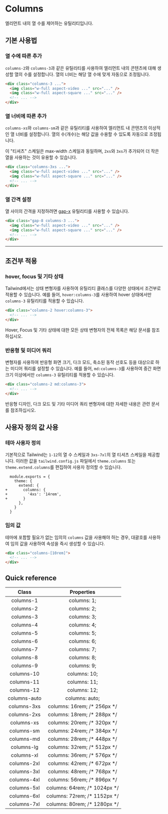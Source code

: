 # Columns

엘리먼트 내의 열 수를 제어하는 유틸리티입니다.

## 기본 사용법

### 열 수에 따른 추가

`columns-2`와 `columns-3`과 같은 유틸리티를 사용하여 엘리먼트 내의 콘텐츠에 대해 생성할 열의 수를 설정합니다. 열의 너비는 해당 열 수에 맞게 자동으로 조정됩니다.

```html
<div class="columns-3 ...">
  <img class="w-full aspect-video ..." src="..." />
  <img class="w-full aspect-square ..." src="..." />
  <!-- ... -->
</div>
```

### 열 너비에 따른 추가

`columns-xs`와 `columns-sm`과 같은 유틸리티를 사용하여 엘리먼트 내 콘텐츠의 이상적인 열 너비를 설정합니다. 열의 수(개수)는 해당 값을 수용할 수 있도록 자동으로 조정됩니다.

이 "티셔츠" 스케일은 max-width 스케일과 동일하며, `2xs`와 `3xs`가 추가되어 더 작은 열을 사용하는 것이 유용할 수 있습니다.

```html
<div class="columns-3xs ...">
  <img class="w-full aspect-video ..." src="..." />
  <img class="w-full aspect-square ..." src="..." />
  <!-- ... -->
</div>
```

### 열 간격 설정

열 사이의 간격을 지정하려면 [gap-x](/docs/gap) 유틸리티를 사용할 수 있습니다.

```html
<div class="gap-8 columns-3 ...">
  <img class="w-full aspect-video ..." src="..." />
  <img class="w-full aspect-square ..." src="..." />
  <!-- ... -->
</div>
```

---

## 조건부 적용

### hover, focus 및 기타 상태

Tailwind에서는 상태 변형자를 사용하여 유틸리티 클래스를 다양한 상태에서 조건부로 적용할 수 있습니다. 예를 들어, `hover:columns-3`를 사용하여 hover 상태에서만 `columns-3` 유틸리티를 적용할 수 있습니다.

```html
<div class="columns-2 hover:columns-3">
  <!-- ... -->
</div>
```

Hover, Focus 및 기타 상태에 대한 모든 상태 변형자의 전체 목록은 해당 문서를 참조하십시오.

### 반응형 및 미디어 쿼리

변형자를 사용하여 반응형 화면 크기, 다크 모드, 축소된 동작 선호도 등을 대상으로 하는 미디어 쿼리를 설정할 수 있습니다. 예를 들어, `md:columns-3`를 사용하여 중간 화면 크기 이상에서만 `columns-3` 유틸리티를 적용할 수 있습니다.

```html
<div class="columns-2 md:columns-3">
  <!-- ... -->
</div>
```

반응형 디자인, 다크 모드 및 기타 미디어 쿼리 변형자에 대한 자세한 내용은 관련 문서를 참조하십시오.

## 사용자 정의 값 사용

### 테마 사용자 정의

기본적으로 Tailwind는 `1-12`의 열 수 스케일과 `3xs-7xl`의 열 티셔츠 스케일을 제공합니다. 이러한 값을 `tailwind.config.js` 파일에서 `theme.columns` 또는 `theme.extend.columns`를 편집하여 사용자 정의할 수 있습니다.

```diff-js
  module.exports = {
    theme: {
      extend: {
+       columns: {
+         '4xs': '14rem',
+       }
      },
    }
  }
```

### 임의 값

테마에 포함할 필요가 없는 임의의 `columns` 값을 사용해야 하는 경우, 대괄호를 사용하여 임의 값을 사용하여 속성을 즉시 생성할 수 있습니다.

```html
<div class="columns-[10rem]">
  <!-- ... -->
</div>
```

## Quick reference

Class | Properties
:-: | :-:
columns-1 | columns: 1;
columns-2 | columns: 2;
columns-3 | columns: 3;
columns-4 | columns: 4;
columns-5 | columns: 5;
columns-6 | columns: 6;
columns-7 | columns: 7;
columns-8 | columns: 8;
columns-9 | columns: 9;
columns-10 | columns: 10;
columns-11 | columns: 11;
columns-12 | columns: 12;
columns-auto | columns: auto;
columns-3xs | columns: 16rem; /* 256px */
columns-2xs | columns: 18rem; /* 288px */
columns-xs | columns: 20rem; /* 320px */
columns-sm | columns: 24rem; /* 384px */
columns-md | columns: 28rem; /* 448px */
columns-lg | columns: 32rem; /* 512px */
columns-xl | columns: 36rem; /* 576px */
columns-2xl | columns: 42rem; /* 672px */
columns-3xl | columns: 48rem; /* 768px */
columns-4xl | columns: 56rem; /* 896px */
columns-5xl | columns: 64rem; /* 1024px */
columns-6xl | columns: 72rem; /* 1152px */
columns-7xl | columns: 80rem; /* 1280px */
​
